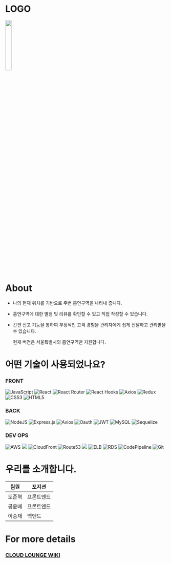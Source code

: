 # LOGO

<img src="https://cdn.discordapp.com/attachments/924939708377739287/925975238934667264/logo.png" width="20%" height="20%">


# About

* 나의 현재 위치를 기반으로 주변 흡연구역을 나타내 줍니다.

* 흡연구역에 대한 별점 및 리뷰를 확인할 수 있고 직접 작성할 수 있습니다.

* 간편 신고 기능을 통하여 부정적인 고객 경험을 관리자에게 쉽게 전달하고 관리받을 수 있습니다.

    현재 버전은 서울특별시의 흡연구역만 지원합니다.

# 어떤 기술이 사용되었나요?

### FRONT

![JavaScript](https://img.shields.io/badge/javascript-%23323330.svg?style=for-the-badge&logo=javascript&logoColor=%23F7DF1E)
![React](https://img.shields.io/badge/react-%2320232a.svg?style=for-the-badge&logo=react&logoColor=%2361DAFB)
![React Router](https://img.shields.io/badge/React_Router-CA4245?style=for-the-badge&logo=react-router&logoColor=white)
![React Hooks](https://img.shields.io/badge/reacthooks-D79A1.svg?style=for-the-badge&logo=reacthooks&logoColor=white)
![Axios](https://img.shields.io/badge/axios-b559d4?style=for-the-badge&logo=&logoColor=white)
![Redux](https://img.shields.io/badge/redux-%231572B6.svg?style=for-the-badge&logo=redux&logoColor=white)
![CSS3](https://img.shields.io/badge/css3-%231572B6.svg?style=for-the-badge&logo=css3&logoColor=white)
![HTML5](https://img.shields.io/badge/html5-%23E34F26.svg?style=for-the-badge&logo=html5&logoColor=white)

### BACK

![NodeJS](https://img.shields.io/badge/node.js-6DA55F?style=for-the-badge&logo=node.js&logoColor=white)
![Express.js](https://img.shields.io/badge/express.js-%23404d59.svg?style=for-the-badge&logo=express&logoColor=%2361DAFB)
![Axios](https://img.shields.io/badge/axios-b559d4?style=for-the-badge&logo=&logoColor=white)
![Oauth](https://img.shields.io/badge/oauth-%23E34F26.svg?style=for-the-badge&logo=oauth&logoColor=white)
![JWT](https://img.shields.io/badge/JWT-black?style=for-the-badge&logo=JSON%20web%20tokens)
![MySQL](https://img.shields.io/badge/mysql-%2320232a.svg?style=for-the-badge&logo=mysql&logoColor=white)
![Sequelize](https://img.shields.io/badge/Sequelize-52B0E7?style=for-the-badge&logo=Sequelize&logoColor=white)

### DEV OPS

![AWS](https://img.shields.io/badge/AWS-%23FF9900.svg?style=for-the-badge&logo=amazon-aws&logoColor=white)
<img src="https://img.shields.io/badge/S3-a11535?style=for-the-badge&logo=&logoColor=white">
![CloudFront](https://img.shields.io/badge/cloudFront-b559d4?style=for-the-badge&logo=cloudFront&logoColor=white)
![Route53](https://img.shields.io/badge/route53-black?style=for-the-badge&logo=route53%20web%20tokens)
<img src="https://img.shields.io/badge/EC2-eb6213?style=for-the-badge&logo=&logoColor=white">
![ELB](https://img.shields.io/badge/elb-6DA55F?style=for-the-badge&logo=elb&logoColor=white)
![RDS](https://img.shields.io/badge/rds-%23404d59.svg?style=for-the-badge&logo=rds&logoColor=%2361DAFB)
![CodePipeline](https://img.shields.io/badge/Codepipeline-%23E34F26.svg?style=for-the-badge&logo=&logoColor=whitee)
![Git](https://img.shields.io/badge/git-%23F05033.svg?style=for-the-badge&logo=git&logoColor=white)

# 우리를 소개합니다.

| 팀원   | 포지션     |
| ------ | ---------- |
| 도준혁 | 프론트엔드 |
| 공윤배 | 프론트엔드 |
| 이승재 | 백엔드     |

# For more details

### [CLOUD LOUNGE WIKI](https://github.com/codestates/CloudLounge/wiki)
